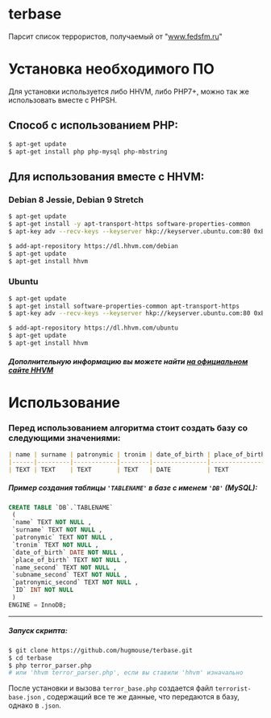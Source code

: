

# terbase
Парсит список террористов, получаемый от "www.fedsfm.ru"

# Установка необходимого ПО
Для установки используется либо HHVM, либо PHP7+, можно так же использовать вместе с PHPSH.

## Способ с использованием PHP:
```sh
$ apt-get update
$ apt-get install php php-mysql php-mbstring
```

## Для использования вместе с HHVM:

### Debian 8 Jessie, Debian 9 Stretch
```sh
$ apt-get update
$ apt-get install -y apt-transport-https software-properties-common
$ apt-key adv --recv-keys --keyserver hkp://keyserver.ubuntu.com:80 0xB4112585D386EB94

$ add-apt-repository https://dl.hhvm.com/debian
$ apt-get update
$ apt-get install hhvm
```

### Ubuntu
```sh
$ apt-get update
$ apt-get install software-properties-common apt-transport-https
$ apt-key adv --recv-keys --keyserver hkp://keyserver.ubuntu.com:80 0xB4112585D386EB94

$ add-apt-repository https://dl.hhvm.com/ubuntu
$ apt-get update
$ apt-get install hhvm
```
##### Дополнительную информацию вы можете найти [на официальном сайте HHVM](https://docs.hhvm.com/hhvm/installation/linux)

# Использование
### Перед использованием алгоритма стоит создать базу со следующими значениями:
```markdown
| name | surname | patronymic | tronim | date_of_birth | place_of_birth | name_second | surname_second | patronymic_second | ID      |
|------|---------|------------|--------|---------------|----------------|-------------|----------------|-------------------|---------|
| TEXT | TEXT    | TEXT       | TEXT   | DATE          | TEXT           | TEXT        | TEXT           | TEXT              | INT(16) |
```
##### Пример создания таблицы `'TABLENAME'` в базе с именем `'DB'` (MySQL):
```sql
CREATE TABLE `DB`.`TABLENAME`
 ( 
 `name` TEXT NOT NULL ,
 `surname` TEXT NOT NULL ,
 `patronymic` TEXT NOT NULL ,
 `tronim` TEXT NOT NULL ,
 `date_of_birth` DATE NOT NULL ,
 `place_of_birth` TEXT NOT NULL ,
 `name_second` TEXT NOT NULL ,
 `subname_second` TEXT NOT NULL ,
 `patronymic_second` TEXT NOT NULL ,
 `ID` INT NOT NULL
 ) 
ENGINE = InnoDB;
```
---
##### Запуск скрипта:
```sh
$ git clone https://github.com/hugmouse/terbase.git
$ cd terbase
$ php terror_parser.php 
# или 'hhvm terror_parser.php', если вы ставили 'hhvm' изначально
```

После установки и вызова `terror_base.php` создается файл `terrorist-base.json` , содержащий все те же данные, что передаются в базу, однако в `.json`.

